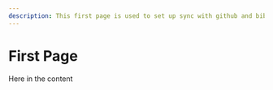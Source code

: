 ```yaml
---
description: This first page is used to set up sync with github and bibtex
---
```


# First Page

Here in the content


